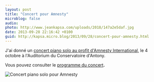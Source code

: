```yaml
---
layout: post
title: "Concert pour Amnesty"
microblog: false
audio: 
photo: http://www.jeankapsa.com/uploads/2018/147a2e5daf.jpg
date: 2013-09-28 22:16:42 +0100
guid: http://kapsa.micro.blog/2013/09/28/concert-pour-amnesty.html
---
```

J'ai donné un <a href="http://amnestygr111.wordpress.com/2013/09/16/concert-exceptionnel-jean-kapsa-4-octobre-antony/">concert piano solo au profit d'Amnesty International</a>, le 4 octobre à l'Auditorium du Conservatoire d'Antony.

Vous pouvez consulter le <a href="http://jeankapsa.com/wp-content/uploads/2013/09/programme-amnesty.pdf">programme du concert</a><strong>. </strong>

<img src="http://www.jeankapsa.com/uploads/2018/147a2e5daf.jpg" alt="Concert piano solo pour Amnesty"/>
